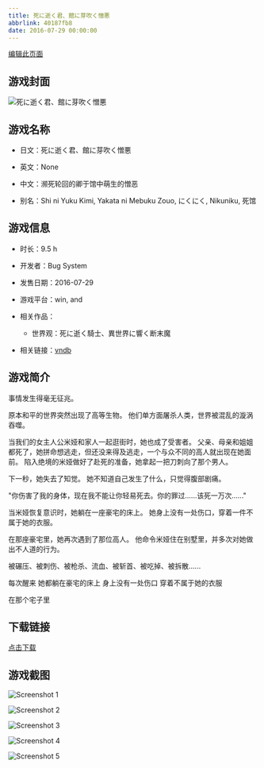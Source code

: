 ```yaml
---
title: 死に逝く君、館に芽吹く憎悪
abbrlink: 40187fb8
date: 2016-07-29 00:00:00
---
```

[编辑此页面](https://github.com/ACG-3/ADV3-source/blob/main/source/_posts/%E6%AD%BB%E3%81%AB%E9%80%9D%E3%81%8F%E5%90%9B%E3%80%81%E9%A4%A8%E3%81%AB%E8%8A%BD%E5%90%B9%E3%81%8F%E6%86%8E%E6%82%AA.md)

## 游戏封面

![死に逝く君、館に芽吹く憎悪](https://pan.timero.xyz/d/onedrive/img_lib_001/%E6%AD%BB%E3%81%AB%E9%80%9D%E3%81%8F%E5%90%9B%E3%80%81%E9%A4%A8%E3%81%AB%E8%8A%BD%E5%90%B9%E3%81%8F%E6%86%8E%E6%82%AA_cover.avif)


## 游戏名称

- 日文：死に逝く君、館に芽吹く憎悪
- 英文：None
- 中文：濒死轮回的卿于馆中萌生的憎恶

- 别名：Shi ni Yuku Kimi, Yakata ni Mebuku Zouo, にくにく, Nikuniku, 死馆


## 游戏信息

- 时长：9.5 h
- 开发者：Bug System
- 发售日期：2016-07-29
- 游戏平台：win, and
- 相关作品：
   - 世界观：死に逝く騎士、異世界に響く断末魔

- 相关链接：[vndb](https://vndb.org/v19233)


## 游戏简介

事情发生得毫无征兆。

原本和平的世界突然出现了高等生物。
他们单方面屠杀人类，世界被混乱的漩涡吞噬。

当我们的女主人公米娅和家人一起逛街时，她也成了受害者。
父亲、母亲和姐姐都死了，她拼命想逃走，但还没来得及逃走，一个与众不同的高人就出现在她面前。
陷入绝境的米娅做好了赴死的准备，她拿起一把刀刺向了那个男人。

下一秒，她失去了知觉。
她不知道自己发生了什么，只觉得腹部剧痛。

"你伤害了我的身体，现在我不能让你轻易死去。你的罪过......该死一万次......"

当米娅恢复意识时，她躺在一座豪宅的床上。
她身上没有一处伤口，穿着一件不属于她的衣服。

在那座豪宅里，她再次遇到了那位高人。
他命令米娅住在别墅里，并多次对她做出不人道的行为。

被碾压、被刺伤、被枪杀、流血、被斩首、被吃掉、被拆散......

每次醒来 她都躺在豪宅的床上
身上没有一处伤口 穿着不属于她的衣服

在那个宅子里




## 下载链接

[点击下载](https://pan.timero.xyz/onedrive/adv_lib_001/%E6%AD%BB%E3%81%AB%E9%80%9D%E3%81%8F%E5%90%9B%E3%80%81%E9%A4%A8%E3%81%AB%E8%8A%BD%E5%90%B9%E3%81%8F%E6%86%8E%E6%82%AA)


## 游戏截图


![Screenshot 1](https://pan.timero.xyz/d/onedrive/img_lib_001/%E6%AD%BB%E3%81%AB%E9%80%9D%E3%81%8F%E5%90%9B%E3%80%81%E9%A4%A8%E3%81%AB%E8%8A%BD%E5%90%B9%E3%81%8F%E6%86%8E%E6%82%AA_Screenshot_1.avif)

![Screenshot 2](https://pan.timero.xyz/d/onedrive/img_lib_001/%E6%AD%BB%E3%81%AB%E9%80%9D%E3%81%8F%E5%90%9B%E3%80%81%E9%A4%A8%E3%81%AB%E8%8A%BD%E5%90%B9%E3%81%8F%E6%86%8E%E6%82%AA_Screenshot_2.avif)

![Screenshot 3](https://pan.timero.xyz/d/onedrive/img_lib_001/%E6%AD%BB%E3%81%AB%E9%80%9D%E3%81%8F%E5%90%9B%E3%80%81%E9%A4%A8%E3%81%AB%E8%8A%BD%E5%90%B9%E3%81%8F%E6%86%8E%E6%82%AA_Screenshot_3.avif)

![Screenshot 4](https://pan.timero.xyz/d/onedrive/img_lib_001/%E6%AD%BB%E3%81%AB%E9%80%9D%E3%81%8F%E5%90%9B%E3%80%81%E9%A4%A8%E3%81%AB%E8%8A%BD%E5%90%B9%E3%81%8F%E6%86%8E%E6%82%AA_Screenshot_4.avif)

![Screenshot 5](https://pan.timero.xyz/d/onedrive/img_lib_001/%E6%AD%BB%E3%81%AB%E9%80%9D%E3%81%8F%E5%90%9B%E3%80%81%E9%A4%A8%E3%81%AB%E8%8A%BD%E5%90%B9%E3%81%8F%E6%86%8E%E6%82%AA_Screenshot_5.avif)

